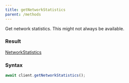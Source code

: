 ```yaml
---
title: getNetworkStatistics
parent: /methods
---
```


Get network statistics. This might not always be available.<span class="select-none">  </span>

### Result 

<div class="font-mono"><a href="/gh/types/networkstatistics"  >NetworkStatistics</a></div>

### Syntax

```ts
await client.getNetworkStatistics();
```



